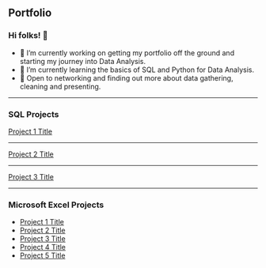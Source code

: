 ## Portfolio

### Hi folks! 👋

- 🔭 I’m currently working on getting my portfolio off the ground and starting my journey into Data Analysis.
- 🌱 I’m currently learning the basics of SQL and Python for Data Analysis.
- 🤔 Open to networking and finding out more about data gathering, cleaning and presenting. 


---

### SQL Projects

[Project 1 Title](/sample_page)
<img src="">

---
[Project 2 Title](/pdf/sample_presentation.pdf)
<img src="">

---
[Project 3 Title](http://example.com/)
<img src="">

---

### Microsoft Excel Projects 

- [Project 1 Title](http://example.com/)
- [Project 2 Title](http://example.com/)
- [Project 3 Title](http://example.com/)
- [Project 4 Title](http://example.com/)
- [Project 5 Title](http://example.com/)


